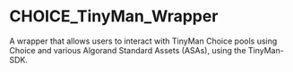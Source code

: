 # CHOICE_TinyMan_Wrapper
A wrapper that allows users to interact with TinyMan Choice pools using Choice and various Algorand Standard Assets (ASAs), using the TinyMan-SDK.
